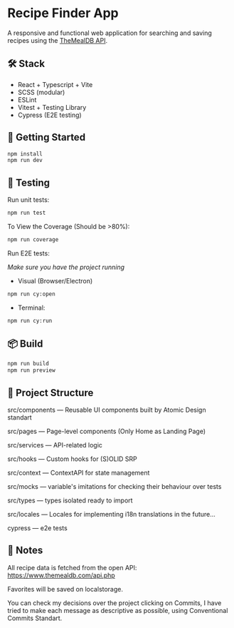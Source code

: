 # Recipe Finder App

A responsive and functional web application for searching and saving recipes using the [TheMealDB API](https://www.themealdb.com/api.php).

## 🛠 Stack

- React + Typescript + Vite
- SCSS (modular)
- ESLint
- Vitest + Testing Library
- Cypress (E2E testing)

## 🚀 Getting Started

```bash
npm install
npm run dev
```

## 🧪 Testing

Run unit tests:

```bash
npm run test
```

To View the Coverage (Should be >80%):

```bash
npm run coverage
```

Run E2E tests:

_Make sure you have the project running_

- Visual (Browser/Electron)

```bash
npm run cy:open
```

- Terminal:

```bash
npm run cy:run
```

## 📦 Build

```bash
npm run build
npm run preview
```

## 📁 Project Structure

src/components — Reusable UI components built by Atomic Design standart

src/pages — Page-level components (Only Home as Landing Page)

src/services — API-related logic

src/hooks — Custom hooks for (S)OLID SRP

src/context — ContextAPI for state management

src/mocks — variable's imitations for checking their behaviour over tests

src/types — types isolated ready to import

src/locales — Locales for implementing i18n translations in the future...

cypress — e2e tests

## 🧠 Notes

All recipe data is fetched from the open API: https://www.themealdb.com/api.php

Favorites will be saved on localstorage.

You can check my decisions over the project clicking on Commits, I have tried to make each message as descriptive as possible, using Conventional Commits Standart.
